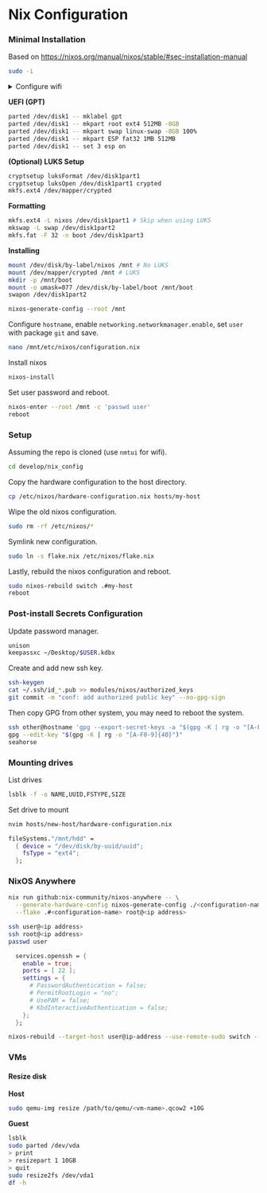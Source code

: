 # Nix Configuration

### Minimal Installation

Based on <https://nixos.org/manual/nixos/stable/#sec-installation-manual>

```sh
sudo -i
```

<details>
  <summary>Configure wifi</summary>

```sh
sudo systemctl start wpa_supplicant
```

```sh
wpa_cli
0
set_network 0 ssid "network"
OK
set_network 0 psk "password"
OK
enable_network 0
OK
quit
```

</details>

**UEFI (GPT)**

```sh
parted /dev/disk1 -- mklabel gpt
parted /dev/disk1 -- mkpart root ext4 512MB -8GB
parted /dev/disk1 -- mkpart swap linux-swap -8GB 100%
parted /dev/disk1 -- mkpart ESP fat32 1MB 512MB
parted /dev/disk1 -- set 3 esp on
```

**(Optional) LUKS Setup**

```sh
cryptsetup luksFormat /dev/disk1part1
cryptsetup luksOpen /dev/disk1part1 crypted
mkfs.ext4 /dev/mapper/crypted
```

**Formatting**

```sh
mkfs.ext4 -L nixos /dev/disk1part1 # Skip when using LUKS
mkswap -L swap /dev/disk1part2
mkfs.fat -F 32 -n boot /dev/disk1part3
```

**Installing**

```sh
mount /dev/disk/by-label/nixos /mnt # No LUKS
mount /dev/mapper/crypted /mnt # LUKS
mkdir -p /mnt/boot
mount -o umask=077 /dev/disk/by-label/boot /mnt/boot
swapon /dev/disk1part2
```

```sh
nixos-generate-config --root /mnt
```

Configure `hostname`, enable `networking.networkmanager.enable`, set `user` with package `git` and save.

```sh
nano /mnt/etc/nixos/configuration.nix
```

Install nixos

```sh
nixos-install
```

Set user password and reboot.

```sh
nixos-enter --root /mnt -c 'passwd user'
reboot
```

### Setup

Assuming the repo is cloned (use `nmtui` for wifi).

```sh
cd develop/nix_config
```

Copy the hardware configuration to the host directory.

```sh
cp /etc/nixos/hardware-configuration.nix hosts/my-host
```

Wipe the old nixos configuration.

```sh
sudo rm -rf /etc/nixos/*
```

Symlink new configuration.

```sh
sudo ln -s flake.nix /etc/nixos/flake.nix
```

Lastly, rebuild the nixos configuration and reboot.

```sh
sudo nixos-rebuild switch .#my-host
reboot
```

### Post-install Secrets Configuration

Update password manager.

```sh
unison
keepassxc ~/Desktop/$USER.kdbx
```

Create and add new ssh key.

```sh
ssh-keygen
cat ~/.ssh/id_*.pub >> modules/nixos/authorized_keys
git commit -m "conf: add authorized public key" --no-gpg-sign
```

Then copy GPG from other system, you may need to reboot the system.

```sh
ssh other@hostname 'gpg --export-secret-keys -a "$(gpg -K | rg -o "[A-F0-9]{40}")"' | gpg --import
gpg --edit-key "$(gpg -K | rg -o "[A-F0-9]{40}")"
seahorse
```

### Mounting drives

<!-- TODO: consider disko configs?? -->

List drives

```sh
lsblk -f -o NAME,UUID,FSTYPE,SIZE
```

Set drive to mount

```sh
nvim hosts/new-host/hardware-configuration.nix
```

```nix
fileSystems."/mnt/hdd" =
  { device = "/dev/disk/by-uuid/uuid";
    fsType = "ext4";
  };
```

### NixOS Anywhere

```sh
nix run github:nix-community/nixos-anywhere -- \
  --generate-hardware-config nixos-generate-config ./<configuration-name>/hardware-configuration.nix --no-substitute-on-destination \
  --flake .#<configuration-name> root@<ip address>
```

```sh
ssh user@<ip address>
ssh root@<ip address>
passwd user
```

```nix
  services.openssh = {
    enable = true;
    ports = [ 22 ];
    settings = {
      # PasswordAuthentication = false;
      # PermitRootLogin = "no";
      # UsePAM = false;
      # KbdInteractiveAuthentication = false;
    };
  };
```

```sh
nixos-rebuild --target-host user@ip-address --use-remote-sudo switch --flake .#<configuration-name>
```

### VMs

#### Resize disk

**Host**

```sh
sudo qemu-img resize /path/to/qemu/<vm-name>.qcow2 +10G
```

**Guest**

```sh
lsblk
sudo parted /dev/vda
> print
> resizepart 1 10GB
> quit
sudo resize2fs /dev/vda1
df -h
```
